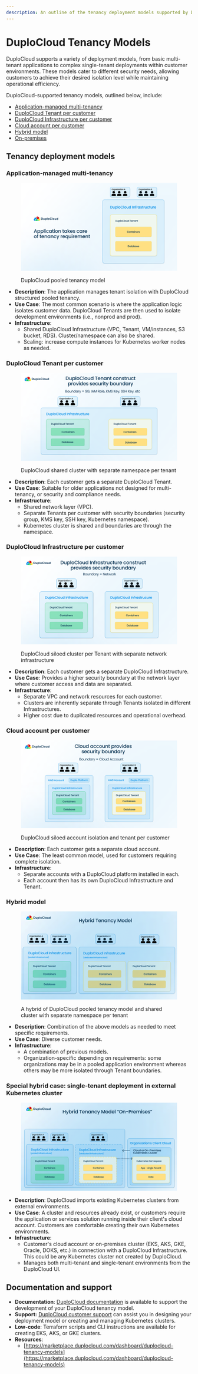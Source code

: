 ```yaml
---
description: An outline of the tenancy deployment models supported by DuploCloud
---
```


# DuploCloud Tenancy Models

DuploCloud supports a variety of deployment models, from basic multi-tenant applications to complex single-tenant deployments within customer environments. These models cater to different security needs, allowing customers to achieve their desired isolation level while maintaining operational efficiency.&#x20;

DuploCloud-supported tenancy models, outlined below, include:

* [Application-managed multi-tenancy](duplocloud-tenancy-models.md#application-managed-multi-tenancy)
* [DuploCloud Tenant per customer](duplocloud-tenancy-models.md#duplocloud-tenant-per-customer)
* [DuploCloud Infrastructure per customer](duplocloud-tenancy-models.md#duplocloud-infrastructure-per-customer)
* [Cloud account per customer](duplocloud-tenancy-models.md#cloud-account-per-customer)
* [Hybrid model](duplocloud-tenancy-models.md#hybrid-model)
* [On-premises ](duplocloud-tenancy-models.md#special-hybrid-case-single-tenant-deployment-in-external-kubernetes-cluster)

## Tenancy deployment models

### Application-managed multi-tenancy

<figure><img src="../../.gitbook/assets/1 - Application Provides Tenancy.png" alt=""><figcaption><p>DuploCloud pooled tenancy model</p></figcaption></figure>

* **Description**: The application manages tenant isolation with DuploCloud structured pooled tenancy.&#x20;
* **Use Case**: The most common scenario is where the application logic isolates customer data. DuploCloud Tenants are then used to isolate development environments (i.e., nonprod and prod).&#x20;
* **Infrastructure**:
  * Shared DuploCloud Infrastructure (VPC, Tenant, VM/instances, S3 bucket, RDS). Cluster/namespace can also be shared.&#x20;
  * Scaling: increase compute instances for Kubernetes worker nodes as needed.

### DuploCloud Tenant per customer

<figure><img src="../../.gitbook/assets/2 - DuploCloud Tenant.png" alt=""><figcaption><p>DuploCloud shared cluster with separate namespace per tenant</p></figcaption></figure>

* **Description**: Each customer gets a separate DuploCloud Tenant.
* **Use Case**: Suitable for older applications not designed for multi-tenancy, or security and compliance needs.
* **Infrastructure**:
  * Shared network layer (VPC).
  * Separate Tenants per customer with security boundaries (security group, KMS key, SSH key, Kubernetes namespace).
  * Kubernetes cluster is shared and boundaries are through the namespace.

### DuploCloud Infrastructure per customer

<figure><img src="../../.gitbook/assets/3 - DuploCloud Infrastructure.png" alt=""><figcaption><p>DuploCloud siloed cluster per Tenant with separate network infrastructure</p></figcaption></figure>

* **Description**: Each customer gets a separate DuploCloud Infrastructure.
* **Use Case**: Provides a higher security boundary at the network layer where customer access and data are separated.
* **Infrastructure**:
  * Separate VPC and network resources for each customer.
  * Clusters are inherently separate through Tenants isolated in different Infrastructures.
  * Higher cost due to duplicated resources and operational overhead.

### Cloud account per customer

<figure><img src="../../.gitbook/assets/4 - Cloud Account.png" alt=""><figcaption><p>DuploCloud siloed account isolation and tenant per customer</p></figcaption></figure>

* **Description**: Each customer gets a separate cloud account.
* **Use Case**: The least common model, used for customers requiring complete isolation.
* **Infrastructure**:
  * Separate accounts with a DuploCloud platform installed in each.
  * Each account then has its own DuploCloud Infrastructure and Tenant.

### Hybrid model

<figure><img src="../../.gitbook/assets/5 - Hybrid Tenancy Model (1).png" alt=""><figcaption><p>A hybrid of DuploCloud pooled tenancy model and shared cluster with separate namespace per tenant</p></figcaption></figure>

* **Description**: Combination of the above models as needed to meet specific requirements.
* **Use Case**: Diverse customer needs.
* **Infrastructure**:
  * A combination of previous models.
  * Organization-specific depending on requirements: some organizations may be in a pooled application environment whereas others may be more isolated through Tenant boundaries.

### Special hybrid case: single-tenant deployment in external Kubernetes cluster

<figure><img src="../../.gitbook/assets/5.1 - Hybrid Tenancy Model - External Cluster.png" alt=""><figcaption></figcaption></figure>

* **Description**: DuploCloud imports existing Kubernetes clusters from external environments.
* **Use Case**: A cluster and resources already exist, or customers require the application or services solution running inside their client's cloud account. Customers are comfortable creating their own Kubernetes environments.
* **Infrastructure**:
  * Customer's cloud account or on-premises cluster (EKS, AKS, GKE, Oracle, DOKS, etc.) in connection with a DuploCloud Infrastructure. This could be any Kubernetes cluster not created by DuploCloud.&#x20;
  * Manages both multi-tenant and single-tenant environments from the DuploCloud UI.

## Documentation and support

* **Documentation**: [DuploCloud documentation](https://docs.duplocloud.com/docs) is available to support the development of your DuploCloud tenancy model.&#x20;
* **Support:** [DuploCloud customer support](https://docs.duplocloud.com/docs/welcome-to-duplocloud/duplocloud-support-model) can assist you in designing your deployment model or creating and managing Kubernetes clusters.
* **Low-code**: Terraform scripts and CLI instructions are available for creating EKS, AKS, or GKE clusters.
* **Resources**:
  * [https://marketplace.duplocloud.com/dashboard/duplocloud-tenancy-models](https://marketplace.duplocloud.com/dashboard/duplocloud-tenancy-models)

